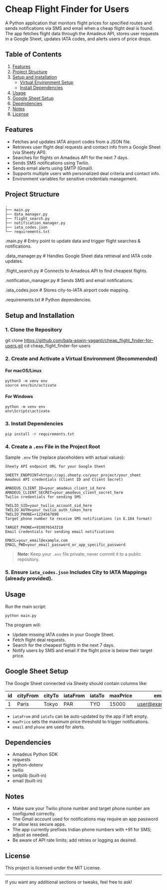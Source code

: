 # Cheap Flight Finder for Users

A Python application that monitors flight prices for specified routes and sends notifications via SMS and email when a cheap flight deal is found. The app fetches flight data through the Amadeus API, stores user requests in a Google Sheet, updates IATA codes, and alerts users of price drops.

## Table of Contents

1. [Features](#features)
2. [Project Structure](#project-structure)
3. [Setup and Installation](#setup-and-installation)
    - [Virtual Environment Setup](#virtual-environment-setup)
    - [Install Dependencies](#install-dependencies)
4. [Usage](#usage)
5. [Google Sheet Setup](#google-sheet-setup)
6. [Dependencies](#dependencies)
7. [Notes](#notes)
8. [License](#license)

## Features

- Fetches and updates IATA airport codes from a JSON file.
- Retrieves user flight deal requests and contact info from a Google Sheet (via Sheety API).
- Searches for flights on Amadeus API for the next 7 days.
- Sends SMS notifications using Twilio.
- Sends email alerts using SMTP (Gmail).
- Supports multiple users with personalized deal criteria and contact info.
- Environment variables for sensitive credentials management.

## Project Structure

    .
    ├── main.py 
    ├── data_manager.py 
    ├── flight_search.py 
    ├── notification_manager.py 
    ├── iata_codes.json
    └── requirements.txt

.main.py                 # Entry point to update data and trigger flight searches & notifications.

.data_manager.py         # Handles Google Sheet data retrieval and IATA code updates.

.flight_search.py        # Connects to Amadeus API to find cheapest flights.

.notification_manager.py # Sends SMS and email notifications.

.iata_codes.json         # Stores city-to-IATA airport code mapping.

.requirements.txt        # Python dependencies.
    

## Setup and Installation

### 1. Clone the Repository

git clone https://github.com/bala-aswin-yaganti/cheap_flight_finder-for-users.git
cd cheap_flight_finder-for-users

### 2. Create and Activate a Virtual Environment (Recommended)

#### For macOS/Linux

    python3 -m venv env
    source env/bin/activate

#### For Windows
    
    python -m venv env
    env\Scripts\activate


### 3. Install Dependencies

    pip install -r requirements.txt


### 4. Create a `.env` File in the Project Root

Sample `.env` file (replace placeholders with actual values):

    Sheety API endpoint URL for your Google Sheet
    
    SHEETY_ENDPOINT=https://api.sheety.co/your_project/your_sheet
    Amadeus API credentials (Client ID and Client Secret)
    
    AMADEUS_CLIENT_ID=your_amadeus_client_id_here
    AMADEUS_CLIENT_SECRET=your_amadeus_client_secret_here
    Twilio credentials for sending SMS
    
    TWILIO_SID=your_twilio_account_sid_here
    TWILIO_AUTH=your_twilio_auth_token_here
    TWILIO_PHONE=+1234567890
    Target phone number to receive SMS notifications (in E.164 format)
    
    TARGET_PHONE=+919876543210
    Email credentials for sending email notifications
    
    EMAIL=your_email@example.com
    EMAIL_PWD=your_email_password_or_app_specific_password


> **Note:** Keep your `.env` file private; never commit it to a public repository.

### 5. Ensure `iata_codes.json` Includes City to IATA Mappings (already provided).

## Usage

Run the main script:

    python main.py


The program will:

- Update missing IATA codes in your Google Sheet.
- Fetch flight deal requests.
- Search for the cheapest flights in the next 7 days.
- Notify users by SMS and email if the flight price is below their target price.

## Google Sheet Setup

The Google Sheet connected via Sheety should contain columns like:

| id | cityFrom | cityTo | iataFrom | iataTo | maxPrice | email             | phone       |
|----|----------|--------|----------|--------|----------|-------------------|-------------|
| 1  | Paris    | Tokyo  | PAR      | TYO    | 15000    | user@example.com  | 9876543210  |

- `iataFrom` and `iataTo` can be auto-updated by the app if left empty.
- `maxPrice` sets the maximum price threshold to trigger notifications.
- `email` and `phone` are used for alerts.

## Dependencies

- Amadeus Python SDK
- requests
- python-dotenv
- twilio
- smtplib (built-in)
- email (built-in)

## Notes

- Make sure your Twilio phone number and target phone number are configured correctly.
- The Gmail account used for notifications may require an app password or allow less secure apps.
- The app currently prefixes Indian phone numbers with +91 for SMS; adjust as needed.
- Be aware of API rate limits; add retries or logging as desired.

## License

This project is licensed under the MIT License.

---

If you want any additional sections or tweaks, feel free to ask!
